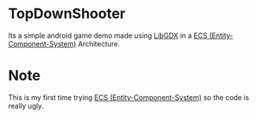 # TopDownShooter

Its a simple android game demo made using 
<a href="https://libgdx.com/">LibGDX</a>
in a <a href="https://en.m.wikipedia.org/wiki/Entity_component_system">ECS (Entity-Component-System)</a>
Architecture.

# Note

This is my first time trying <a href="https://en.m.wikipedia.org/wiki/Entity_component_system">ECS (Entity-Component-System)</a>
so the code is really ugly.
